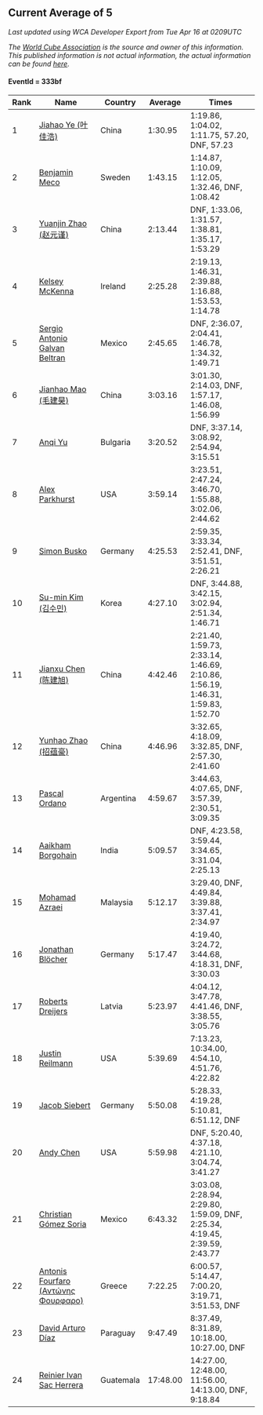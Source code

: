 ## Current Average of 5

*Last updated using WCA Developer Export from Tue Apr 16 at 0209UTC*

*The [World Cube Association](https://www.worldcubeassociation.org) is the source and owner of this information. This published information is not actual information, the actual information can be found [here](https://www.worldcubeassociation.org/results).*

#### EventId = 333bf

|Rank|Name|Country|Average|Times|  
|--|--|--|--|--|  
|1|[Jiahao Ye (叶佳浩)](https://www.worldcubeassociation.org/persons/2016YEJI01)|China|1:30.95|1:19.86, 1:04.02, 1:11.75, 57.20, DNF, 57.23|  
|2|[Benjamin Meco](https://www.worldcubeassociation.org/persons/2012MECO01)|Sweden|1:43.15|1:14.87, 1:10.09, 1:12.05, 1:32.46, DNF, 1:08.42|  
|3|[Yuanjin Zhao (赵元谨)](https://www.worldcubeassociation.org/persons/2015ZHAO22)|China|2:13.44|DNF, 1:33.06, 1:31.57, 1:38.81, 1:35.17, 1:53.29|  
|4|[Kelsey McKenna](https://www.worldcubeassociation.org/persons/2012MCKE01)|Ireland|2:25.28|2:19.13, 1:46.31, 2:39.88, 1:16.88, 1:53.53, 1:14.78|  
|5|[Sergio Antonio Galvan Beltran](https://www.worldcubeassociation.org/persons/2017BELT01)|Mexico|2:45.65|DNF, 2:36.07, 2:04.41, 1:46.78, 1:34.32, 1:49.71|  
|6|[Jianhao Mao (毛建昊)](https://www.worldcubeassociation.org/persons/2018MAOJ03)|China|3:03.16|3:01.30, 2:14.03, DNF, 1:57.17, 1:46.08, 1:56.99|  
|7|[Anqi Yu](https://www.worldcubeassociation.org/persons/2018YUAN02)|Bulgaria|3:20.52|DNF, 3:37.14, 3:08.92, 2:54.94, 3:15.51|  
|8|[Alex Parkhurst](https://www.worldcubeassociation.org/persons/2017PARK04)|USA|3:59.14|3:23.51, 2:47.24, 3:46.70, 1:55.88, 3:02.06, 2:44.62|  
|9|[Simon Busko](https://www.worldcubeassociation.org/persons/2018BUSK02)|Germany|4:25.53|2:59.35, 3:33.34, 2:52.41, DNF, 3:51.51, 2:26.21|  
|10|[Su-min Kim (김수민)](https://www.worldcubeassociation.org/persons/2018KIMS08)|Korea|4:27.10|DNF, 3:44.88, 3:42.15, 3:02.94, 2:51.34, 1:46.71|  
|11|[Jianxu Chen (陈建旭)](https://www.worldcubeassociation.org/persons/2016CHEJ04)|China|4:42.46|2:21.40, 1:59.73, 2:33.14, 1:46.69, 2:10.86, 1:56.19, 1:46.31, 1:59.83, 1:52.70|  
|12|[Yunhao Zhao (招蕴豪)](https://www.worldcubeassociation.org/persons/2008ZHAO05)|China|4:46.96|3:32.65, 4:18.09, 3:32.85, DNF, 2:57.30, 2:41.60|  
|13|[Pascal Ordano](https://www.worldcubeassociation.org/persons/2016ORDA01)|Argentina|4:59.67|3:44.63, 4:07.65, DNF, 3:57.39, 2:30.51, 3:09.35|  
|14|[Aaikham Borgohain](https://www.worldcubeassociation.org/persons/2016BORG02)|India|5:09.57|DNF, 4:23.58, 3:59.44, 3:34.65, 3:31.04, 2:25.13|  
|15|[Mohamad Azraei](https://www.worldcubeassociation.org/persons/2009AZRA01)|Malaysia|5:12.17|3:29.40, DNF, 4:49.84, 3:39.88, 3:37.41, 2:34.97|  
|16|[Jonathan Blöcher](https://www.worldcubeassociation.org/persons/2018BLOC01)|Germany|5:17.47|4:19.40, 3:24.72, 3:44.68, 4:18.31, DNF, 3:30.03|  
|17|[Roberts Dreijers](https://www.worldcubeassociation.org/persons/2018DREI02)|Latvia|5:23.97|4:04.12, 3:47.78, 4:41.46, DNF, 3:38.55, 3:05.76|  
|18|[Justin Reilmann](https://www.worldcubeassociation.org/persons/2016REIL03)|USA|5:39.69|7:13.23, 10:34.00, 4:54.10, 4:51.76, 4:22.82|  
|19|[Jacob Siebert](https://www.worldcubeassociation.org/persons/2017SIEB03)|Germany|5:50.08|5:28.33, 4:19.28, 5:10.81, 6:51.12, DNF|  
|20|[Andy Chen](https://www.worldcubeassociation.org/persons/2015CHEN82)|USA|5:59.98|DNF, 5:20.40, 4:37.18, 4:21.10, 3:04.74, 3:41.27|  
|21|[Christian Gómez Soria](https://www.worldcubeassociation.org/persons/2014SORI05)|Mexico|6:43.32|3:03.08, 2:28.94, 2:29.80, 1:59.09, DNF, 2:25.34, 4:19.45, 2:39.59, 2:43.77|  
|22|[Antonis Fourfaro (Αντώνης Φουρφαρο)](https://www.worldcubeassociation.org/persons/2013FOUR01)|Greece|7:22.25|6:00.57, 5:14.47, 7:00.20, 3:19.71, 3:51.53, DNF|  
|23|[David Arturo Díaz](https://www.worldcubeassociation.org/persons/2016DIAZ14)|Paraguay|9:47.49|8:37.49, 8:31.89, 10:18.00, 10:27.00, DNF|  
|24|[Reinier Ivan Sac Herrera](https://www.worldcubeassociation.org/persons/2016HERR15)|Guatemala|17:48.00|14:27.00, 12:48.00, 11:56.00, 14:13.00, DNF, 9:18.84|  
